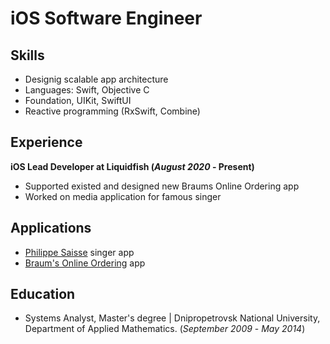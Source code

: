 # iOS Software Engineer

## Skills
- Designig scalable app architecture
- Languages: Swift, Objective C
- Foundation, UIKit, SwiftUI
- Reactive programming (RxSwift, Combine)

## Experience

**iOS Lead Developer at Liquidfish (_August 2020_ - Present)**
- Supported existed and designed new Braums Online Ordering app
- Worked on media application for famous singer

## Applications
- [Philippe Saisse](https://apps.apple.com/us/app/philippe-saisse/id6444134222) singer app
- [Braum's Online Ordering](https://apps.apple.com/us/app/braums-fresh-market/id1487529137?platform=iphone) app

## Education
- Systems Analyst, Master's degree | Dnipropetrovsk National University, Department of Applied Mathematics. (_September 2009_ - _May 2014_)
